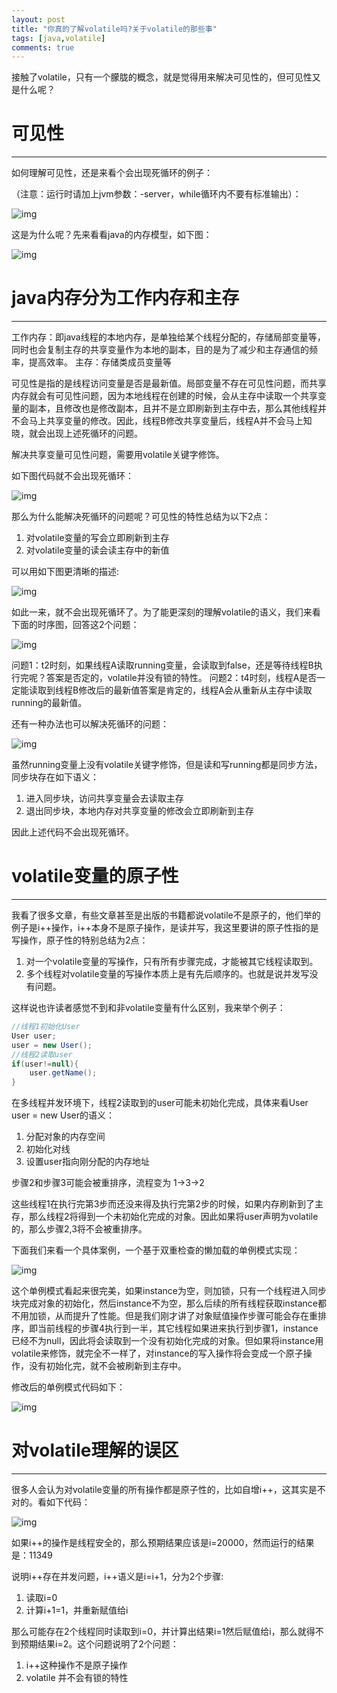 ```yaml
---
layout: post
title: "你真的了解volatile吗?关于volatile的那些事"
tags: [java,volatile]
comments: true
---
```


接触了volatile，只有一个朦胧的概念，就是觉得用来解决可见性的，但可见性又是什么呢？

# 可见性
---
如何理解可见性，还是来看个会出现死循环的例子：

（注意：运行时请加上jvm参数：-server，while循环内不要有标准输出）：

![img](/images/20190417/1.png)

这是为什么呢？先来看看java的内存模型，如下图：

![img](/images/20190417/2.png)

# java内存分为工作内存和主存
---
工作内存：即java线程的本地内存，是单独给某个线程分配的，存储局部变量等，同时也会复制主存的共享变量作为本地的副本，目的是为了减少和主存通信的频率，提高效率。
主存：存储类成员变量等

可见性是指的是线程访问变量是否是最新值。局部变量不存在可见性问题，而共享内存就会有可见性问题，因为本地线程在创建的时候，会从主存中读取一个共享变量的副本，且修改也是修改副本，且并不是立即刷新到主存中去，那么其他线程并不会马上共享变量的修改。因此，线程B修改共享变量后，线程A并不会马上知晓，就会出现上述死循环的问题。

解决共享变量可见性问题，需要用volatile关键字修饰。

如下图代码就不会出现死循环：

![img](/images/20190417/3.png)

那么为什么能解决死循环的问题呢？可见性的特性总结为以下2点：
1. 对volatile变量的写会立即刷新到主存
2. 对volatile变量的读会读主存中的新值

可以用如下图更清晰的描述: 

![img](/images/20190417/4.png)

如此一来，就不会出现死循环了。为了能更深刻的理解volatile的语义，我们来看下面的时序图，回答这2个问题：

![img](/images/20190417/5.png)

问题1：t2时刻，如果线程A读取running变量，会读取到false，还是等待线程B执行完呢？答案是否定的，volatile并没有锁的特性。
问题2：t4时刻，线程A是否一定能读取到线程B修改后的最新值答案是肯定的，线程A会从重新从主存中读取running的最新值。

还有一种办法也可以解决死循环的问题：

![img](/images/20190417/6.png)

虽然running变量上没有volatile关键字修饰，但是读和写running都是同步方法，同步块存在如下语义：
1. 进入同步块，访问共享变量会去读取主存
2. 退出同步块，本地内存对共享变量的修改会立即刷新到主存

因此上述代码不会出现死循环。

# volatile变量的原子性
---
我看了很多文章，有些文章甚至是出版的书籍都说volatile不是原子的，他们举的例子是i++操作，i++本身不是原子操作，是读并写，我这里要讲的原子性指的是写操作，原子性的特别总结为2点：
1. 对一个volatile变量的写操作，只有所有步骤完成，才能被其它线程读取到。
2. 多个线程对volatile变量的写操作本质上是有先后顺序的。也就是说并发写没有问题。

这样说也许读者感觉不到和非volatile变量有什么区别，我来举个例子：
```java
//线程1初始化User
User user;
user = new User();
//线程2读取user
if(user!=null){
    user.getName();
}
```
在多线程并发环境下，线程2读取到的user可能未初始化完成，具体来看User user = new User的语义：
1. 分配对象的内存空间
2. 初始化对线
3. 设置user指向刚分配的内存地址

步骤2和步骤3可能会被重排序，流程变为
1->3->2

这些线程1在执行完第3步而还没来得及执行完第2步的时候，如果内存刷新到了主存，那么线程2将得到一个未初始化完成的对象。因此如果将user声明为volatile的，那么步骤2,3将不会被重排序。

下面我们来看一个具体案例，一个基于双重检查的懒加载的单例模式实现：

![img](/images/20190417/7.png)

这个单例模式看起来很完美，如果instance为空，则加锁，只有一个线程进入同步块完成对象的初始化，然后instance不为空，那么后续的所有线程获取instance都不用加锁，从而提升了性能。但是我们刚才讲了对象赋值操作步骤可能会存在重排序，即当前线程的步骤4执行到一半，其它线程如果进来执行到步骤1，instance已经不为null，因此将会读取到一个没有初始化完成的对象。但如果将instance用volatile来修饰，就完全不一样了，对instance的写入操作将会变成一个原子操作，没有初始化完，就不会被刷新到主存中。

修改后的单例模式代码如下：

![img](/images/20190417/8.png)

# 对volatile理解的误区
---
很多人会认为对volatile变量的所有操作都是原子性的，比如自增i++，这其实是不对的。看如下代码：

![img](/images/20190417/9.png)

如果i++的操作是线程安全的，那么预期结果应该是i=20000，然而运行的结果是：11349

说明i++存在并发问题，i++语义是i=i+1，分为2个步骤:
1. 读取i=0
2. 计算i+1=1，并重新赋值给i

那么可能存在2个线程同时读取到i=0，并计算出结果i=1然后赋值给i，那么就得不到预期结果i=2。这个问题说明了2个问题：
1. i++这种操作不是原子操作
2. volatile 并不会有锁的特性



